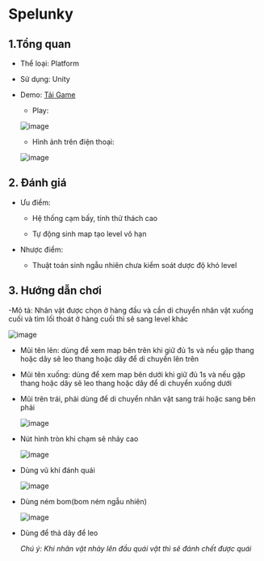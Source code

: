 # Spelunky

## 1.Tổng quan

- Thể loại: Platform

- Sử dụng: Unity

- Demo: [Tải Game](https://drive.google.com/drive/folders/1b3B6zlTbuIBJBsZeidri33gfddDwtctH?usp=drive_link)

  - Play:
  
  ![image](https://github.com/andrew228211/Spelunky/assets/91866098/3a7ae0d7-6485-4a82-9bb8-3e24d8064e28)

  - Hình ảnh trên điện thoại:
  
  ![image](https://github.com/andrew228211/Spelunky/assets/91866098/b1179789-9eab-463b-8eb4-b0f5351858d9)
  
## 2. Đánh giá

- Ưu điểm:

  - Hệ thống cạm bấy, tính thử thách cao
  
  - Tự động sinh map tạo level vô hạn
  
- Nhược điểm:

  - Thuật toán sinh ngẫu nhiên chưa kiểm soát dược độ khó level
  
## 3. Hướng dẫn chơi

-Mô tả: Nhân vật được chọn ở hàng đầu và cần di chuyển nhân vật xuống cuối và tìm lối thoát ở hàng cuối thì sẽ sang level khác

![image](https://github.com/andrew228211/Spelunky/assets/91866098/82940352-833e-45c4-addf-1be4eb3357f8)

- Mũi tên lên: dùng để xem map bên trên khi giữ đủ 1s và nếu gặp thang hoặc dây sẽ leo thang hoặc dây để di chuyển lên trên
  
- Mũi tên xuống: dùng để xem map bên dưới khi giữ đủ 1s và nếu gặp thang hoặc dây sẽ leo thang hoặc dây để di chuyển xuống dưới
  
- Mũi trên trái, phải dùng để di chuyển nhân vật sang trái hoặc sang bên phải
  
  ![image](https://github.com/andrew228211/Spelunky/assets/91866098/774873a2-ac3b-4601-a4d2-8778f39995c7)

- Nút hình tròn khi chạm sẽ nhảy cao

  ![image](https://github.com/andrew228211/Spelunky/assets/91866098/a8e55a91-b997-47f1-8bde-fa9a2ed3db90)  

- Dùng vũ khí đánh quái 

  ![image](https://github.com/andrew228211/Spelunky/assets/91866098/c594ed47-8116-42c2-8306-e000a67eb59f)  
 
- Dùng ném bom(bom ném ngẫu nhiên)

  ![image](https://github.com/andrew228211/Spelunky/assets/91866098/dd9615ee-5ca3-4cdc-8ba6-2934ce3b08b7)  

- Dùng để thả dây để leo

  *Chú ý: Khi nhân vật nhảy lên đầu quái vật thì sẽ đánh chết được quái*
  






  
